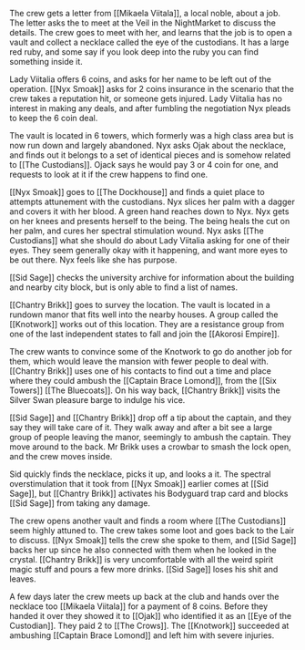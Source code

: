 The crew gets a letter from [[Mikaela Viitala]], a local noble, about a job. The letter asks the to meet at the Veil in the NightMarket to discuss the details. The crew goes to meet with her, and learns that the job is to open a vault and collect a necklace called the eye of the custodians. It has a large red ruby, and some say if you look deep into the ruby you can find something inside it.

Lady Viitalia offers 6 coins, and asks for her name to be left out of the operation. [[Nyx Smoak]] asks for 2 coins insurance in the scenario that the crew takes a reputation hit, or someone gets injured. Lady Viitalia has no interest in making any deals, and after fumbling the negotiation Nyx pleads to keep the 6 coin deal.

The vault is located in 6 towers, which formerly was a high class area but is now run down and largely abandoned. Nyx asks Ojak about the necklace, and finds out it belongs to a set of identical pieces and is somehow related to [[The Custodians]]. Ojack says he would pay 3 or 4 coin for one, and requests to look at it if the crew happens to find one.

[[Nyx Smoak]] goes to [[The Dockhouse]] and finds a quiet place to attempts attunement with the custodians. Nyx slices her palm with a dagger and covers it with her blood. A green hand reaches down to Nyx. Nyx gets on her knees and presents herself to the being. The being heals the cut on her palm, and cures her spectral stimulation wound. Nyx asks [[The Custodians]] what she should do about Lady Viitalia asking for one of their eyes. They seem generally okay with it happening, and want more eyes to be out there. Nyx feels like she has purpose.

[[Sid Sage]] checks the university archive for information about the building and nearby city block, but is only able to find a list of names.

[[Chantry Brikk]] goes to survey the location. The vault is located in a rundown manor that fits well into the nearby houses. A group called the [[Knotwork]] works out of this location. They are a resistance group from one of the last independent states to fall and join the [[Akorosi Empire]].

The crew wants to convince some of the Knotwork to go do another job for them, which would leave the mansion with fewer people to deal with. [[Chantry Brikk]] uses one of his contacts to find out a time and place where they could ambush the [[Captain Brace Lomond]], from the [[Six Towers]] [[The Bluecoats]]. On his way back, [[Chantry Brikk]] visits the Silver Swan pleasure barge to indulge his vice. 

[[Sid Sage]] and [[Chantry Brikk]] drop off a tip about the captain, and they say they will take care of it. They walk away and after a bit see a large group of people leaving the manor, seemingly to ambush the captain. They move around to the back. Mr Brikk uses a crowbar to smash the lock open, and the crew moves inside.

Sid quickly finds the necklace, picks it up, and looks a it. The spectral overstimulation that it took from [[Nyx Smoak]] earlier comes at [[Sid Sage]], but [[Chantry Brikk]] activates his Bodyguard trap card and blocks [[Sid Sage]] from taking any damage.

The crew opens another vault and finds a room where [[The Custodians]] seem highly attuned to. The crew takes some loot and goes back to the Lair to discuss. [[Nyx Smoak]] tells the crew she spoke to them, and [[Sid Sage]] backs her up since he also connected with them when he looked in the crystal. [[Chantry Brikk]] is very uncomfortable with all the weird spirit magic stuff and pours a few more drinks. [[Sid Sage]] loses his shit and leaves.

A few days later the crew meets up back at the club and hands over the necklace too  [[Mikaela Viitala]] for a payment of 8 coins. Before they handed it over they showed it to [[Ojak]] who identified it as an [[Eye of the Custodian]]. They paid 2 to [[The Crows]]. The [[Knotwork]] succeeded at ambushing [[Captain Brace Lomond]] and left him with severe injuries.

